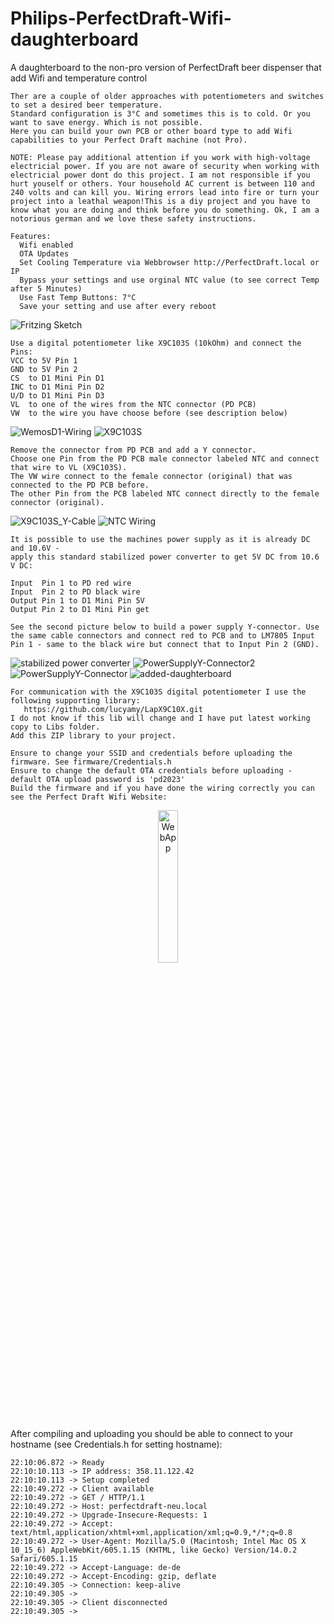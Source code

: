 # Philips-PerfectDraft-Wifi-daughterboard
A daughterboard to the non-pro version of PerfectDraft beer dispenser that add Wifi and temperature control

```
Ther are a couple of older approaches with potentiometers and switches to set a desired beer temperature.
Standard configuration is 3°C and sometimes this is to cold. Or you want to save energy. Which is not possible.
Here you can build your own PCB or other board type to add Wifi capabilities to your Perfect Draft machine (not Pro).

NOTE: Please pay additional attention if you work with high-voltage electricial power. If you are not aware of security when working with electricial power dont do this project. I am not responsible if you hurt youself or others. Your household AC current is between 110 and 240 volts and can kill you. Wiring errors lead into fire or turn your project into a leathal weapon!This is a diy project and you have to know what you are doing and think before you do something. Ok, I am a notorious german and we love these safety instructions. 
```

```
Features: 
  Wifi enabled
  OTA Updates
  Set Cooling Temperature via Webbrowser http://PerfectDraft.local or IP
  Bypass your settings and use orginal NTC value (to see correct Temp after 5 Minutes)
  Use Fast Temp Buttons: 7°C
  Save your setting and use after every reboot
```
![Fritzing Sketch](media/PerfectDraftWifi_Sketch.png)

```
Use a digital potentiometer like X9C103S (10kOhm) and connect the Pins:
VCC to 5V Pin 1
GND to 5V Pin 2
CS  to D1 Mini Pin D1
INC to D1 Mini Pin D2
U/D to D1 Mini Pin D3
VL  to one of the wires from the NTC connector (PD PCB)
VW  to the wire you have choose before (see description below)
```
![WemosD1-Wiring](media/D1miniX9C103S-Schematic.png)
![X9C103S](media/X9Cxxx-Pinout.png)

```
Remove the connector from PD PCB and add a Y connector. 
Choose one Pin from the PD PCB male connector labeled NTC and connect that wire to VL (X9C103S). 
The VW wire connect to the female connector (original) that was connected to the PD PCB before. 
The other Pin from the PCB labeled NTC connect directly to the female connector (original). 
```
![X9C103S_Y-Cable](media/NTC_Y-Cable.png)
![NTC Wiring](media/NTC_Wiring.png)

```
It is possible to use the machines power supply as it is already DC and 10.6V - 
apply this standard stabilized power converter to get 5V DC from 10.6 V DC:

Input  Pin 1 to PD red wire
Input  Pin 2 to PD black wire
Output Pin 1 to D1 Mini Pin 5V
Output Pin 2 to D1 Mini Pin get

See the second picture below to build a power supply Y-connector. Use the same cable connectors and connect red to PCB and to LM7805 Input Pin 1 - same to the black wire but connect that to Input Pin 2 (GND).
```
![stabilized power converter](media/StabilizedPowerSupply.png)
![PowerSupplyY-Connector2](media/PowerSupplyY-Cable.png)
![PowerSupplyY-Connector](media/PowerSupply-Y-Connector.png)
![added-daughterboard](media/pd-back-open-with-daughterboard.png)
```
For communication with the X9C103S digital potentiometer I use the following supporting library:
   https://github.com/lucyamy/LapX9C10X.git
I do not know if this lib will change and I have put latest working copy to Libs folder. 
Add this ZIP library to your project.

Ensure to change your SSID and credentials before uploading the firmware. See firmware/Credentials.h
Ensure to change the default OTA credentials before uploading - default OTA upload password is 'pd2023'
Build the firmware and if you have done the wiring correctly you can see the Perfect Draft Wifi Website:
```
<p style="text-align:center;"><img alt="WebApp" src="media/PerfectDraftApp.png" width="25%"></p>

After compiling and uploading you should be able to connect to your hostname (see Credentials.h for setting hostname):
```
22:10:06.872 -> Ready
22:10:10.113 -> IP address: 358.11.122.42
22:10:10.113 -> Setup completed
22:10:49.272 -> Client available
22:10:49.272 -> GET / HTTP/1.1
22:10:49.272 -> Host: perfectdraft-neu.local
22:10:49.272 -> Upgrade-Insecure-Requests: 1
22:10:49.272 -> Accept: text/html,application/xhtml+xml,application/xml;q=0.9,*/*;q=0.8
22:10:49.272 -> User-Agent: Mozilla/5.0 (Macintosh; Intel Mac OS X 10_15_6) AppleWebKit/605.1.15 (KHTML, like Gecko) Version/14.0.2 Safari/605.1.15
22:10:49.272 -> Accept-Language: de-de
22:10:49.272 -> Accept-Encoding: gzip, deflate
22:10:49.305 -> Connection: keep-alive
22:10:49.305 -> 
22:10:49.305 -> Client disconnected
22:10:49.305 -> 
```
